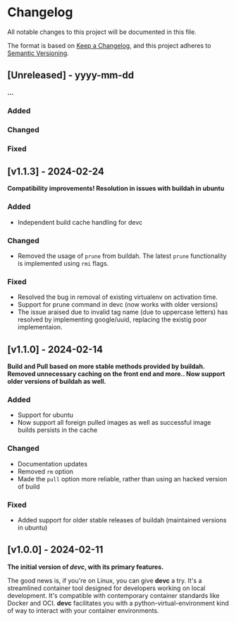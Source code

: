 # Changelog

All notable changes to this project will be documented in this file.

The format is based on [Keep a Changelog](https://keepachangelog.com/en/1.1.0/),
and this project adheres to [Semantic Versioning](https://semver.org/spec/v2.0.0.html).


## [Unreleased] - yyyy-mm-dd
**...**

### Added
### Changed
### Fixed



## [v1.1.3] - 2024-02-24
**Compatibility improvements! Resolution in issues with buildah in ubuntu**

### Added
- Independent build cache handling for devc
### Changed
- Removed the usage of `prune` from buildah. The latest `prune` functionality is implemented using `rmi` flags.
### Fixed
- Resolved the bug in removal of existing virtualenv on activation time.
- Support for prune command in devc (now works with older versions)
- The issue araised due to invalid tag name (due to uppercase letters) has resolved by implementing google/uuid, replacing the existig poor implementaion.


## [v1.1.0] - 2024-02-14
**Build and Pull based on more stable methods provided by buildah. Removed unnecessary caching on the front end and more.. Now support older versions of buildah as well.**

### Added
- Support for ubuntu
- Now support all foreign pulled images as well as successful image builds persists in the cache
### Changed
- Documentation updates
- Removed `rm` option
- Made the `pull` option more reliable, rather than using an hacked version of build
### Fixed
- Added support for older stable releases of buildah (maintained versions in ubuntu)



## [v1.0.0] - 2024-02-11
**The initial version of *devc*, with its primary features.**

The good news is, if you're on Linux, you can give **devc** a try. It's a streamlined container tool designed for developers working on local development. It's compatible with contemporary container standards like Docker and OCI. **devc** facilitates you with a python-virtual-environment kind of way to interact with your container environments.

